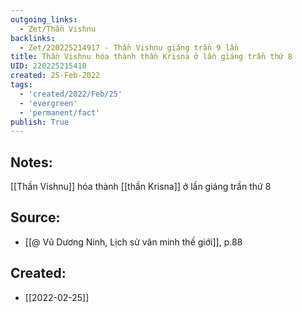 ```yaml
---
outgoing_links:
  - Zet/Thần Vishnu
backlinks:
  - Zet/220225214917 - Thần Vishnu giáng trần 9 lần
title: Thần Vishnu hóa thành thần Krisna ở lần giáng trần thứ 8
UID: 220225215410
created: 25-Feb-2022
tags:
  - 'created/2022/Feb/25'
  - 'evergreen'
  - 'permanent/fact'
publish: True
---
```

## Notes:
[[Thần Vishnu]] hóa thành [[thần Krisna]] ở lần giáng trần thứ 8

## Source:
- [[@ Vũ Dương Ninh, Lịch sử văn minh thế giới]], p.88




## Created:
- [[2022-02-25]]

